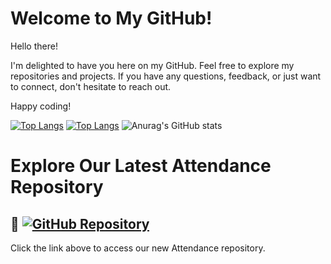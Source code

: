 # Welcome to My GitHub!
Hello there!

I'm delighted to have you here on my GitHub. Feel free to explore my repositories and projects. 
If you have any questions, feedback, or just want to connect, don't hesitate to reach out.

Happy coding!


[![Top Langs](https://github-readme-stats.vercel.app/api/top-langs/?username=code-geek15&layout=donut)](https://github.com/anuraghazra/github-readme-stats)
[![Top Langs](https://github-readme-stats.vercel.app/api/top-langs/?username=code-geek15&layout=pie)](https://github.com/anuraghazra/github-readme-stats)
![Anurag's GitHub stats](https://github-readme-stats.vercel.app/api?username=code-geek15&show_icons=true&theme=radical) 


# Explore Our Latest Attendance Repository

## 🔗 [![GitHub Repository](https://img.shields.io/badge/GitHub-Attendance%20New%20Repository-blue?style=flat-square&logo=github)](https://github.com/Geeks4LearningJHB/LMS-Attendance-2)

Click the link above to access our new Attendance repository.


